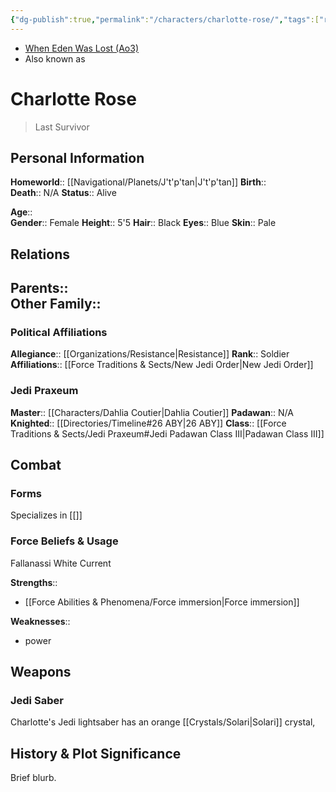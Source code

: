 ```yaml
---
{"dg-publish":true,"permalink":"/characters/charlotte-rose/","tags":["resistance","jedipraxeum","jediknight","forcesensitive","unfinished"],"dgHomeLink":false,"noteIcon":"saber1"}
---
```


- [When Eden Was Lost (Ao3)](https://archiveofourown.org/works/19334440/chapters/45992584)
- Also known as 
# Charlotte Rose
>Last Survivor

## Personal Information

**Homeworld**::  [[Navigational/Planets/J't'p'tan\|J't'p'tan]]
**Birth**::  
**Death**::  N/A
**Status**::  Alive

**Age**::  
**Gender**::  Female
**Height**::  5'5
**Hair**::  Black
**Eyes**::  Blue
**Skin**::  Pale

## Relations

**Parents**::  
**Other Family**::
- 

### Political Affiliations

**Allegiance**::  [[Organizations/Resistance\|Resistance]]
**Rank**::  Soldier
**Affiliations**::  [[Force Traditions & Sects/New Jedi Order\|New Jedi Order]]

### Jedi Praxeum

**Master**::  [[Characters/Dahlia Coutier\|Dahlia Coutier]] 
**Padawan**::  N/A 
**Knighted**::   [[Directories/Timeline#26 ABY\|26 ABY]]
**Class**::  [[Force Traditions & Sects/Jedi Praxeum#Jedi Padawan Class III\|Padawan Class III]] 

## Combat

### Forms

Specializes in [[]] 

### Force Beliefs & Usage

Fallanassi White Current 

**Strengths**::
- [[Force Abilities & Phenomena/Force immersion\|Force immersion]]

**Weaknesses**::
- power

## Weapons

### Jedi Saber

Charlotte's Jedi lightsaber has an orange [[Crystals/Solari\|Solari]] crystal,

## History & Plot Significance

Brief blurb.